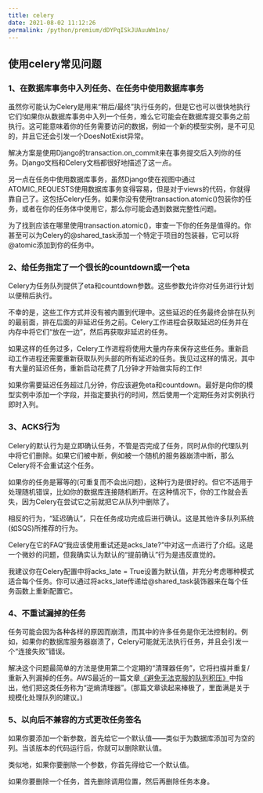 ```yaml
---
title: celery
date: 2021-08-02 11:12:26
permalink: /python/premium/dDYPqISkJUAuuWm1no/
---
```




## 使用celery常见问题



### 1、在数据库事务中入列任务、在任务中使用数据库事务

虽然你可能认为Celery是用来“稍后/最终”执行任务的，但是它也可以很快地执行它们!如果你从数据库事务中入列一个任务，难么它可能会在数据库提交事务之前执行。这可能意味着你的任务需要访问的数据，例如一个新的模型实例，是不可见的，并且它还会引发一个DoesNotExist异常。

解决方案是使用Django的transaction.on_commit来在事务提交后入列你的任务。Django文档和Celery文档都很好地描述了这一点。

另一点在任务中使用数据库事务，虽然Django使在视图中通过ATOMIC_REQUESTS使用数据库事务变得容易，但是对于views的代码，你就得靠自己了。这包括Celery任务。如果你没有使用transaction.atomic()包装你的任务，或者在你的任务体中使用它，那么你可能会遇到数据完整性问题。

为了找到应该在哪里使用transaction.atomic()，审查一下你的任务是值得的。你甚至可以为Celery的@shared_task添加一个特定于项目的包装器，它可以将@atomic添加到你的任务中。



### 2、给任务指定了一个很长的countdown或一个eta

Celery为任务队列提供了eta和countdown参数。这些参数允许你对任务进行计划以便稍后执行。

不幸的是，这些工作方式并没有被内置到代理中。这些延迟的任务最终会排在队列的最前面，排在后面的非延迟任务之前。Celery工作进程会获取延迟的任务并在内存中将它们“放在一边”，然后再获取非延迟的任务。

如果这样的任务过多，Celery工作进程将使用大量内存来保存这些任务。重新启动工作进程还需要重新获取队列头部的所有延迟的任务。我见过这样的情况，其中有大量的延迟任务，重新启动花费了几分钟才开始做实际的工作!

如果你需要延迟任务超过几分钟，你应该避免eta和countdown。最好是向你的模型实例中添加一个字段，并指定要执行的时间，然后使用一个定期任务对实例执行即时入列。



### 3、ACKS行为

Celery的默认行为是立即确认任务，不管是否完成了任务，同时从你的代理队列中将它们删除。如果它们被中断，例如被一个随机的服务器崩溃中断，那么Celery将不会重试这个任务。

如果你的任务是幂等的(可重复而不会出问题)，这种行为是很好的。但它不适用于处理随机错误，比如你的数据库连接随机断开。在这种情况下，你的工作就会丢失，因为Celery在尝试它之前就把它从队列中删除了。

相反的行为，“延迟确认”，只在任务成功完成后进行确认。这是其他许多队列系统(如SQS)所推荐的行为。

Celery在它的FAQ“我应该使用重试还是acks_late?”中对这一点进行了介绍。这是一个微妙的问题，但我确实认为默认的“提前确认”行为是违反直觉的。

我建议你在Celery配置中将acks_late = True设置为默认值，并充分考虑哪种模式适合每个任务。你可以通过将acks_late传递给@shared_task装饰器来在每个任务函数上重新配置它。



### 4、不重试漏掉的任务

任务可能会因为各种各样的原因而崩溃，而其中的许多任务是你无法控制的。例如，如果你的数据库服务器崩溃了，Celery可能就无法执行任务，并且会引发一个“连接失败”错误。

解决这个问题最简单的方法是使用第二个定期的“清理器任务”，它将扫描并重复/重新入列漏掉的任务。AWS最近的一篇文章[《避免无法克服的队列积压》](https://aws.amazon.com/cn/builders-library/avoiding-insurmountable-queue-backlogs/)中指出，他们把这类任务称为“逆熵清理器”。(那篇文章读起来棒极了，里面满是关于规模化处理队列的建议。)



### 5、以向后不兼容的方式更改任务签名

如果你要添加一个新参数，首先给它一个默认值——类似于为数据库添加可为空的列。当该版本的代码运行后，你就可以删除默认值。

类似地，如果你要删除一个参数，你首先得给它一个默认值。

如果你要删除一个任务，首先删除调用位置，然后再删除任务本身。
